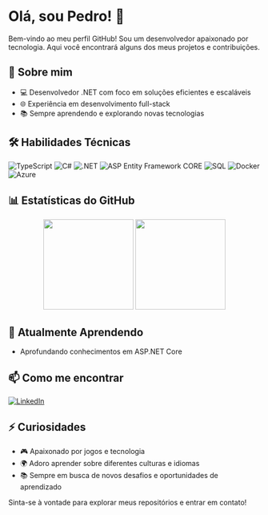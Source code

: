 # Olá, sou Pedro! 👋

Bem-vindo ao meu perfil GitHub! Sou um desenvolvedor apaixonado por tecnologia. Aqui você encontrará alguns dos meus projetos e contribuições.

## 🚀 Sobre mim

- 💻 Desenvolvedor .NET com foco em soluções eficientes e escaláveis
- 🌐 Experiência em desenvolvimento full-stack
- 📚 Sempre aprendendo e explorando novas tecnologias

## 🛠️ Habilidades Técnicas


![TypeScript](https://img.shields.io/badge/TypeScript-007ACC?style=for-the-badge&logo=typescript&logoColor=white)
![C#](https://img.shields.io/badge/C%23-239120?style=for-the-badge&logo=c-sharp&logoColor=white)
![.NET](https://img.shields.io/badge/.NET-5C2D91?style=for-the-badge&logo=.net&logoColor=white)
![ASP Entity Framework CORE](https://img.shields.io/badge/-ASP%20Entity%20Framework%20CORE-9932CC?style=for-the-badge&logo=.NET&logoColor=512BD4)
![SQL](https://img.shields.io/badge/SQL-4479A1?style=for-the-badge&logo=mysql&logoColor=white)
![Docker](https://img.shields.io/badge/Docker-2496ED?style=for-the-badge&logo=docker&logoColor=white)
![Azure](https://img.shields.io/badge/Azure-blue?style=for-the-badge&logo=microsoft%20azure&logoColor=blue&labelColor=FFFFFF&link=https%3A%2F%2Fimages.app.goo.gl%2FK7PN1jYJd57x4q7A8)


## 📊 Estatísticas do GitHub

<div align="center">
  <img height="180em" src="https://github-readme-stats.vercel.app/api?username=pedroferreiiraa&theme=transparent&bg_color=000&border_color=30A3DC&show_icons=true&icon_color=30A3DC&title_color=E94D5F&text_color=FFF"/>
  <img height="180em" src="https://github-readme-stats.vercel.app/api/top-langs/?username=pedroferreiiraa&layout=compact&langs_count=7&theme=dracula"/>
</div>

## 🌱 Atualmente Aprendendo

- Aprofundando conhecimentos em ASP.NET Core

## 📫 Como me encontrar

[![LinkedIn](https://img.shields.io/badge/LinkedIn-0077B5?style=for-the-badge&logo=linkedin&logoColor=white)](https://www.linkedin.com/in/pedrohfvrreira/)

## ⚡ Curiosidades

- 🎮 Apaixonado por jogos e tecnologia
- 🌍 Adoro aprender sobre diferentes culturas e idiomas
- 📚 Sempre em busca de novos desafios e oportunidades de aprendizado

Sinta-se à vontade para explorar meus repositórios e entrar em contato!
